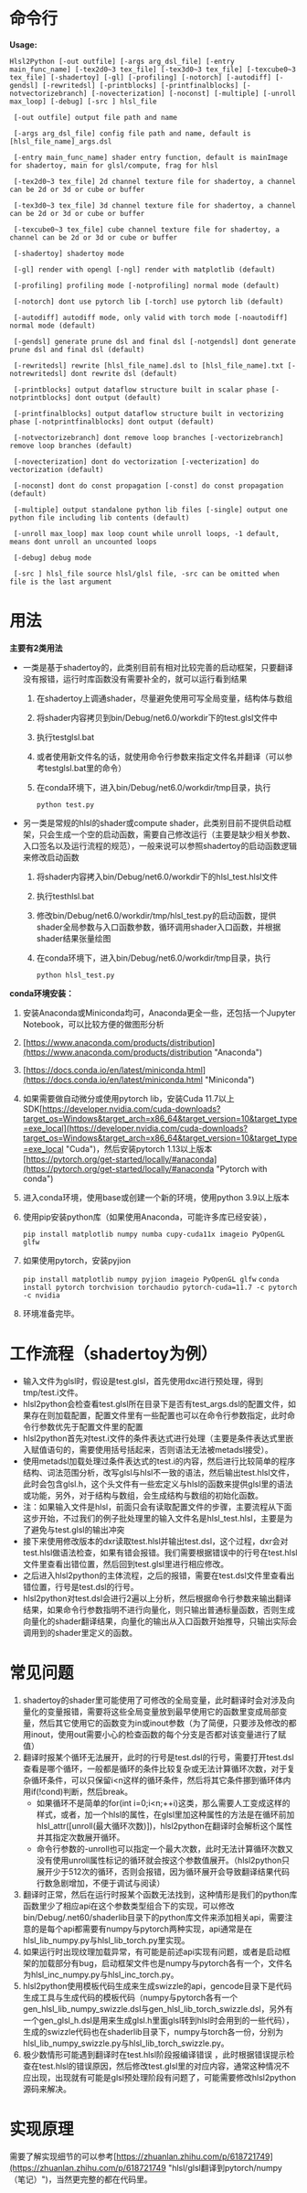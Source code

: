 # 命令行 #

**Usage:**

    Hlsl2Python [-out outfile] [-args arg_dsl_file] [-entry main_func_name] [-tex2d0~3 tex_file] [-tex3d0~3 tex_file] [-texcube0~3 tex_file] [-shadertoy] [-gl] [-profiling] [-notorch] [-autodiff] [-gendsl] [-rewritedsl] [-printblocks] [-printfinalblocks] [-notvectorizebranch] [-novecterization] [-noconst] [-multiple] [-unroll max_loop] [-debug] [-src ] hlsl_file
    
     [-out outfile] output file path and name
    
     [-args arg_dsl_file] config file path and name, default is [hlsl_file_name]_args.dsl
    
     [-entry main_func_name] shader entry function, default is mainImage for shadertoy, main for glsl/compute, frag for hlsl
    
     [-tex2d0~3 tex_file] 2d channel texture file for shadertoy, a channel can be 2d or 3d or cube or buffer
    
     [-tex3d0~3 tex_file] 3d channel texture file for shadertoy, a channel can be 2d or 3d or cube or buffer
    
     [-texcube0~3 tex_file] cube channel texture file for shadertoy, a channel can be 2d or 3d or cube or buffer
    
     [-shadertoy] shadertoy mode
    
     [-gl] render with opengl [-ngl] render with matplotlib (default)
    
     [-profiling] profiling mode [-notprofiling] normal mode (default)
    
     [-notorch] dont use pytorch lib [-torch] use pytorch lib (default)
    
     [-autodiff] autodiff mode, only valid with torch mode [-noautodiff] normal mode (default)
    
     [-gendsl] generate prune dsl and final dsl [-notgendsl] dont generate prune dsl and final dsl (default)
    
     [-rewritedsl] rewrite [hlsl_file_name].dsl to [hlsl_file_name].txt [-notrewritedsl] dont rewrite dsl (default)
    
     [-printblocks] output dataflow structure built in scalar phase [-notprintblocks] dont output (default)
    
     [-printfinalblocks] output dataflow structure built in vectorizing phase [-notprintfinalblocks] dont output (default)
    
     [-notvectorizebranch] dont remove loop branches [-vectorizebranch] remove loop branches (default)
    
     [-novecterization] dont do vectorization [-vecterization] do vectorization (default)
    
     [-noconst] dont do const propagation [-const] do const propagation (default)
    
     [-multiple] output standalone python lib files [-single] output one python file including lib contents (default)
    
     [-unroll max_loop] max loop count while unroll loops, -1 default, means dont unroll an uncounted loops
    
     [-debug] debug mode
    
     [-src ] hlsl_file source hlsl/glsl file, -src can be omitted when file is the last argument
 
# 用法 #

 **主要有2类用法**

- 一类是基于shadertoy的，此类别目前有相对比较完善的启动框架，只要翻译没有报错，运行时库函数没有需要补全的，就可以运行看到结果
  1. 在shadertoy上调通shader，尽量避免使用可写全局变量，结构体与数组
  2. 将shader内容拷贝到bin/Debug/net6.0/workdir下的test.glsl文件中
  3. 执行testglsl.bat
  4. 或者使用新文件名的话，就使用命令行参数来指定文件名并翻译（可以参考testglsl.bat里的命令）
  5. 在conda环境下，进入bin/Debug/net6.0/workdir/tmp目录，执行
	  
		`python test.py`


- 另一类是常规的hlsl的shader或compute shader，此类别目前不提供启动框架，只会生成一个空的启动函数，需要自己修改运行（主要是缺少相关参数、入口签名以及运行流程的规范），一般来说可以参照shadertoy的启动函数逻辑来修改启动函数
  
  1. 将shader内容拷入bin/Debug/net6.0/workdir下的hlsl_test.hlsl文件
  2. 执行testhlsl.bat
  3. 修改bin/Debug/net6.0/workdir/tmp/hlsl_test.py的启动函数，提供shader全局参数与入口函数参数，循环调用shader入口函数，并根据shader结果张量绘图
  4. 在conda环境下，进入bin/Debug/net6.0/workdir/tmp目录，执行
  
	  	`python hlsl_test.py`

**conda环境安装：**
  
   1. 安装Anaconda或Miniconda均可，Anaconda更全一些，还包括一个Jupyter Notebook，可以比较方便的做图形分析
   2. [https://www.anaconda.com/products/distribution](https://www.anaconda.com/products/distribution "Anaconda")
   3. [https://docs.conda.io/en/latest/miniconda.html](https://docs.conda.io/en/latest/miniconda.html "Miniconda")
   4. 如果需要做自动微分或使用pytorch lib，安装Cuda 11.7以上SDK[https://developer.nvidia.com/cuda-downloads?target_os=Windows&target_arch=x86_64&target_version=10&target_type=exe_local](https://developer.nvidia.com/cuda-downloads?target_os=Windows&target_arch=x86_64&target_version=10&target_type=exe_local "Cuda")，然后安装pytorch  1.13以上版本[https://pytorch.org/get-started/locally/#anaconda](https://pytorch.org/get-started/locally/#anaconda "Pytorch with conda")
   5. 进入conda环境，使用base或创建一个新的环境，使用python 3.9以上版本
   6. 使用pip安装python库（如果使用Anaconda，可能许多库已经安装），
   		
      `pip install matplotlib numpy numba cupy-cuda11x imageio PyOpenGL glfw`
 
   7. 如果使用pytorch，安装pyjion
   
      `pip install matplotlib numpy pyjion imageio PyOpenGL glfw`
      `conda install pytorch torchvision torchaudio pytorch-cuda=11.7 -c pytorch -c nvidia`

   8. 环境准备完毕。

# 工作流程（shadertoy为例） #


- 输入文件为glsl时，假设是test.glsl，首先使用dxc进行预处理，得到tmp/test.i文件。
- hlsl2python会检查看test.glsl所在目录下是否有test_args.dsl的配置文件，如果存在则加载配置，配置文件里有一些配置也可以在命令行参数指定，此时命令行参数优先于配置文件里的配置
- hlsl2python首先对test.i文件的条件表达式进行处理（主要是条件表达式里嵌入赋值语句的，需要使用括号括起来，否则语法无法被metadsl接受）。
- 使用metadsl加载处理过条件表达式的test.i的内容，然后进行比较简单的程序结构、词法范围分析，改写glsl与hlsl不一致的语法，然后输出test.hlsl文件，此时会包含glsl.h，这个头文件有一些宏定义与hlsl的函数来提供glsl里的语法或功能，另外，对于结构与数组，会生成结构与数组的初始化函数。
- 注：如果输入文件是hlsl，前面只会有读取配置文件的步骤，主要流程从下面这步开始，不过我们的例子批处理里的输入文件名是hlsl_test.hlsl，主要是为了避免与test.glsl的输出冲突
- 接下来使用修改版本的dxr读取test.hlsl并输出test.dsl，这个过程，dxr会对test.hlsl做语法检查，如果有错会报错。我们需要根据错误中的行号在test.hlsl文件里查看出错位置，然后回到test.glsl里进行相应修改。
- 之后进入hlsl2python的主体流程，之后的报错，需要在test.dsl文件里查看出错位置，行号是test.dsl的行号。
- hlsl2python对test.dsl会进行2遍以上分析，然后根据命令行参数来输出翻译结果，如果命令行参数指明不进行向量化，则只输出普通标量函数，否则生成向量化的shader翻译结果，向量化的输出从入口函数开始推导，只输出实际会调用到的shader里定义的函数。


# 常见问题 #

1. shadertoy的shader里可能使用了可修改的全局变量，此时翻译时会对涉及向量化的变量报错，需要将这些全局变量放到最早使用它的函数里变成局部变量，然后其它使用它的函数变为in或inout参数（为了简便，只要涉及修改的都用inout，使用out需要小心的检查函数的每个分支是否都对该变量进行了赋值）
2. 翻译时报某个循环无法展开，此时的行号是test.dsl的行号，需要打开test.dsl查看是哪个循环，一般都是循环的条件比较复杂或无法计算循环次数，对于复杂循环条件，可以只保留i<n这样的循环条件，然后将其它条件挪到循环体内用if(!cond)判断，然后break。
   - 如果循环不是简单的for(int i=0;i<n;++i)这类，那么需要人工变成这样的样式，或者，加一个hlsl的属性，在glsl里加这种属性的方法是在循环前加hlsl_attr([unroll(最大循环次数)])，hlsl2python在翻译时会解析这个属性并其指定次数展开循环。
   - 命令行参数的-unroll也可以指定一个最大次数，此时无法计算循环次数又没有使用unroll属性标记的循环就会按这个参数值展开。（hlsl2python只展开少于512次的循环，否则会报错，因为循环展开会导致翻译结果代码行数急剧增加，不便于调试与阅读）
3. 翻译时正常，然后在运行时报某个函数无法找到，这种情形是我们的python库函数里少了相应api在这个参数类型组合下的实现，可以修改bin/Debug/.net60/shaderlib目录下的python库文件来添加相关api，需要注意的是每个api都需要有numpy与pytorch两种实现，api通常是在hlsl_lib_numpy.py与hlsl_lib_torch.py里实现。
4. 如果运行时出现纹理加载异常，有可能是前述api实现有问题，或者是启动框架的加载部分有bug，启动框架文件也是numpy与pytorch各有一个，文件名为hlsl_inc_numpy.py与hlsl_inc_torch.py。
5. hlsl2python使用模板代码生成来生成swizzle的api，gencode目录下是代码生成工具与生成代码的模板代码（numpy与pytorch各有一个gen_hlsl_lib_numpy_swizzle.dsl与gen_hlsl_lib_torch_swizzle.dsl，另外有一个gen_glsl_h.dsl是用来生成glsl.h里面glsl转到hlsl时会用到的一些代码），生成的swizzle代码也在shaderlib目录下，numpy与torch各一份，分别为hlsl_lib_numpy_swizzle.py与hlsl_lib_torch_swizzle.py。
6. 极少数情形可能遇到翻译时在test.hlsl阶段报编译错误 ，此时根据错误提示检查在test.hlsl的错误原因，然后修改test.glsl里的对应内容，通常这种情况不应出现，出现就有可能是glsl预处理阶段有问题了，可能需要修改hlsl2python源码来解决。

# 实现原理 #

需要了解实现细节的可以参考[https://zhuanlan.zhihu.com/p/618721749](https://zhuanlan.zhihu.com/p/618721749 "hlsl/glsl翻译到pytorch/numpy（笔记）")，当然更完整的都在代码里。